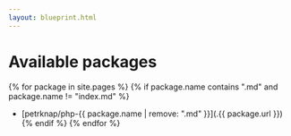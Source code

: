 ```yaml
---
layout: blueprint.html
---
```

# Available packages

{% for package in site.pages %}
{% if package.name contains ".md" and package.name != "index.md" %}
* [petrknap/php-{{ package.name | remove: ".md" }}](.{{ package.url }})
{% endif %}
{% endfor %}
